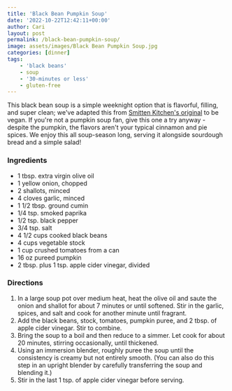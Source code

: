 ```yaml
---
title: 'Black Bean Pumpkin Soup'
date: '2022-10-22T12:42:11+00:00'
author: Cari
layout: post
permalink: /black-bean-pumpkin-soup/
image: assets/images/Black Bean Pumpkin Soup.jpg
categories: [dinner]
tags:
    - 'black beans'
    - soup
    - '30-minutes or less'
    - gluten-free
---
```


This black bean soup is a simple weeknight option that is flavorful, filling, and super clean; we've adapted this from [Smitten Kitchen's original](https://smittenkitchen.com/2007/11/black-bean-pumkin-soup/) to be vegan. If you're not a pumpkin soup fan, give this one a try anyway - despite the pumpkin, the flavors aren't your typical cinnamon and pie spices. We enjoy this all soup-season long, serving it alongside sourdough bread and a simple salad!

<h3> Ingredients </h3>

- 1 tbsp. extra virgin olive oil
- 1 yellow onion, chopped
- 2 shallots, minced
- 4 cloves garlic, minced
- 1 1/2 tbsp. ground cumin
- 1/4 tsp. smoked paprika
- 1/2 tsp. black pepper
- 3/4 tsp. salt
- 4 1/2 cups cooked black beans
- 4 cups vegetable stock
- 1 cup crushed tomatoes from a can
- 16 oz pureed pumpkin
- 2 tbsp. plus 1 tsp. apple cider vinegar, divided

<h3> Directions </h3>

1. In a large soup pot over medium heat, heat the olive oil and saute the onion and shallot for about 7 minutes or until softened. Stir in the garlic, spices, and salt and cook for another minute until fragrant.
2. Add the black beans, stock, tomatoes, pumpkin puree, and 2 tbsp. of apple cider vinegar. Stir to combine.
3. Bring the soup to a boil and then reduce to a simmer. Let cook for about 20 minutes, stirring occasionally, until thickened.
4. Using an immersion blender, roughly puree the soup until the consistency is creamy but not entirely smooth. (You can also do this step in an upright blender by carefully transferring the soup and blending it.)
5. Stir in the last 1 tsp. of apple cider vinegar before serving.